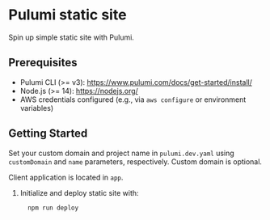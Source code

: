 # Pulumi static site

Spin up simple static site with Pulumi.

## Prerequisites

- Pulumi CLI (>= v3): https://www.pulumi.com/docs/get-started/install/
- Node.js (>= 14): https://nodejs.org/
- AWS credentials configured (e.g., via `aws configure` or environment variables)

## Getting Started

Set your custom domain and project name in `pulumi.dev.yaml` using `customDomain` and `name` parameters, respectively. Custom domain is optional.

Client application is located in `app`.

1.  Initialize and deploy static site with:

    ```bash
      npm run deploy
    ```

